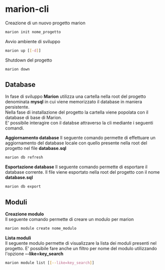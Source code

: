 # marion-cli
Creazione di un nuovo progetto marion
```bash
marion init nome_progetto
```
Avvio ambiente di sviluppo
```bash
marion up [[-d]]
```
Shutdown del progetto
```bash
marion down
```
## Database  
In fase di sviluppo **Marion** utilizza una cartella nella root del progetto denominata **mysql** in cui viene memorizzato il database in maniera persistente.  
Nella fase di installazione del progetto la cartella viene popolata con il database di base di Marion.  
E' possibile interagire con il databse attraverso la cli mediante i seguenti comandi.  

**Aggiornamento database**
Il seguente comando permette di effettuare un aggiornamento del database locale con quello presente nella root del progetto nel file **database.sql**
```bash
marion db refresh
```
**Esportazione database**
Il seguente comando permette di esportare il database corrente. Il file viene esportato nella root del progetto con il nome **database.sql**
```bash
marion db export
```
## Moduli 
**Creazione modulo**  
Il seguente comando permette di creare un modulo per marion
```bash
marion module create nome_modulo
```
**Lista moduli**  
Il seguente modulo permette di visualizzare la lista dei moduli presenti nel progetto. E' possibile fare anche un filtro per nome del modulo utilizzando l'opzione **--like=key_search**
```bash
marion module list [[--like=key_search]]
```